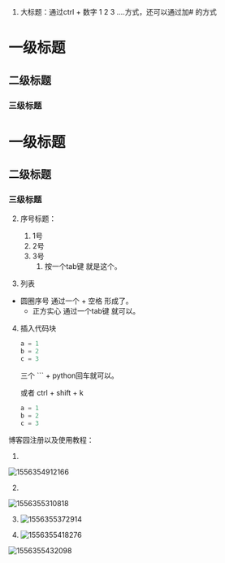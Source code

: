 1. 大标题：通过ctrl + 数字 1 2 3 ....方式，还可以通过加# 的方式

# 一级标题

## 二级标题

### 三级标题



# 一级标题

## 二级标题

### 三级标题



2. 序号标题：
   1. 1号
   2. 2号
   3. 3号
      1. 按一个tab键 就是这个。



3.  列表
   + 圆圈序号 通过一个 + 空格 形成了。
     + 正方实心 通过一个tab键 就可以。



4. 插入代码块

   ```python
   a = 1
   b = 2
   c = 3
   ```

   三个 ``` + python回车就可以。

   或者 ctrl + shift + k

   ```python
   a = 1
   b = 2
   c = 3
   ```

   

博客园注册以及使用教程：

1. 

![1556354912166](C:\Users\oldboy\AppData\Roaming\Typora\typora-user-images\1556354912166.png)



2. 

![1556355310818](C:\Users\oldboy\AppData\Roaming\Typora\typora-user-images\1556355310818.png)

3. ![1556355372914](C:\Users\oldboy\AppData\Roaming\Typora\typora-user-images\1556355372914.png)

4. ![1556355418276](C:\Users\oldboy\AppData\Roaming\Typora\typora-user-images\1556355418276.png)

![1556355432098](C:\Users\oldboy\AppData\Roaming\Typora\typora-user-images\1556355432098.png)